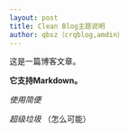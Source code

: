 ```yaml
---
layout: post
title: Clean Blog主题说明
author: qbsz（crqblog,amdin）
---
```

这是一篇博客文章。

**它支持Markdown。**

*使用简便*

_超级垃圾_  （怎么可能）

